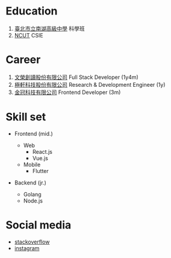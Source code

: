 # Education
  1. [臺北市立南湖高級中學](http://www.nhush.tp.edu.tw/) 科學班
  2. [NCUT](https://www.ncut.edu.tw/) CSIE


# Career
  1. [文榮創讀股份有限公司](https://wrcd.ltd/) Full Stack Developer (1y4m)
  2. [極軒科技股份有限公司](https://alltwcompany.com/nd-C-90537708-%E6%A5%B5%E8%BB%92%E7%A7%91%E6%8A%80%E8%82%A1%E4%BB%BD%E6%9C%89%E9%99%90%E5%85%AC%E5%8F%B8.html) Research & Development Engineer (1y)
  3. [金冠科技有限公司](https://www.104.com.tw/company/1a2x6bkuw3) Frontend Developer (3m)


# Skill set
  - Frontend (mid.)
    - Web
      - React.js
      - Vue.js
    - Mobile 
      - Flutter

  - Backend (jr.)
    - Golang
    - Node.js
    
# Social media
  - [stackoverflow](https://stackoverflow.com/users/13114362/mickey?tab=profile)
  - [instagram](https://www.instagram.com/mickey88661/)


